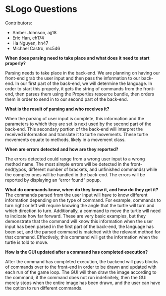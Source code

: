 # SLogo Questions

Contributors:
* Amber Johnson, ajj18
* Eric Han, eh174
* Ha Nguyen, hn47
* Michael Castro, mc546

**When does parsing need to take place and what does it need to start properly?**

Parsing needs to take place in the back-end. We are planning on having our front-end grab the user input and then pass 
the information to our back-end. In our first part of the back-end, we will determine the language. In order to start 
this properly, it gets the string of commands from the front-end, then parses them using the Properties resource bundle,
then orders them in order to send in to our second part of the back-end.

**What is the result of parsing and who receives it?**

When the parsing of user input is complete, this information and the parameters to which they are set is next used by the 
second part of the back-end. This secondary portion of the back-end will interpret the received information and translate 
it to turtle movements. These turtle movements equate to methods, likely in a movement class.

**When are errors detected and how are they reported?**

The errors detected could range from a wrong user input to a wrong method name. The most simple errors will be detected 
in the front-end(typos, different number of brackets, and unfinished commands) while the complex ones will be handled in
the back-end. The errors will be reported by displaying an “error found” popup.

**What do commands know, when do they know it, and how do they get it?**
The commands parsed from the user input will have to know different information depending on the type of command. For 
example, commands to turn right or left will require knowing the angle that the turtle will turn and which direction to 
turn. Additionally, a command to move the turtle will need to indicate how far forward. These are very basic examples, 
but they demonstrate that the command will know this information when the user input has been parsed in the first part 
of the back-end, the language has been set, and the parsed command is matched with the relevant method for that command. 
Effectively, this command will get the information when the turtle is told to move.

**How is the GUI updated after a command has completed execution?**

After the command has completed execution, the backend will pass blocks of commands over to the front-end in order to be 
drawn and updated with each run of the game loop. The GUI will then draw the image according to the command; if the 
command does not run indefinitely, then the GUI merely stops when the entire image has been drawn, and the user can 
have the option to run different commands. 